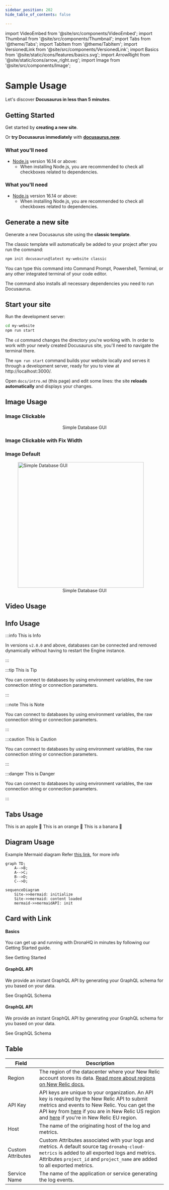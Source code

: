 ```yaml
---
sidebar_position: 202
hide_table_of_contents: false

---
```


import VideoEmbed from '@site/src/components/VideoEmbed';
import Thumbnail from '@site/src/components/Thumbnail';
import Tabs from '@theme/Tabs';
import TabItem from '@theme/TabItem';
import VersionedLink from '@site/src/components/VersionedLink';
import Basics from '@site/static/icons/features/basics.svg';
import ArrowRight from '@site/static/icons/arrow_right.svg';
import Image from '@site/src/components/Image';
 

# Sample Usage

Let's discover **Docusaurus in less than 5 minutes**.

## Getting Started

Get started by **creating a new site**.

Or **try Docusaurus immediately** with **[docusaurus.new](https://docusaurus.new)**.

### What you'll need

- [Node.js](https://nodejs.org/en/download/) version 16.14 or above:
  - When installing Node.js, you are recommended to check all checkboxes related to dependencies.

### What you'll need

- [Node.js](https://nodejs.org/en/download/) version 16.14 or above:
  - When installing Node.js, you are recommended to check all checkboxes related to dependencies.

## Generate a new site

Generate a new Docusaurus site using the **classic template**.

The classic template will automatically be added to your project after you run the command:

```bash
npm init docusaurus@latest my-website classic
```

You can type this command into Command Prompt, Powershell, Terminal, or any other integrated terminal of your code editor.

The command also installs all necessary dependencies you need to run Docusaurus.

## Start your site

Run the development server:

```bash
cd my-website
npm run start
```

The `cd` command changes the directory you're working with. In order to work with your newly created Docusaurus site, you'll need to navigate the terminal there.

The `npm run start` command builds your website locally and serves it through a development server, ready for you to view at http://localhost:3000/.

Open `docs/intro.md` (this page) and edit some lines: the site **reloads automatically** and displays your changes.

## Image Usage

### Image Clickable
<figure>
  <Thumbnail src="/img/dronahq-drag-drop-builder.png" alt="Simple Database GUI" />
  <figcaption align = "center">Simple Database GUI</figcaption>
</figure>

### Image Clickable with Fix Width
<figure>
  <Thumbnail src="/img/dronahq-drag-drop-builder.png" alt="Simple Database GUI" width="300px" />
</figure>


### Image Default

<figure>
  <Image src="/img/dronahq-drag-drop-builder.png" alt="Simple Database GUI" width='400px'/>
  <figcaption align = "center">Simple Database GUI</figcaption>
</figure>

<!-- <figure>
  <img src="/img/dronahq-drag-drop-builder.png" style= {{width:"100%", height:"auto"}} alt="Simple Database GUI"/>
  <figcaption align = "center">Simple Database GUI</figcaption>
</figure> -->



## Video Usage

<figure>
    <VideoEmbed host="youtube" videoId="Tl0Sd43dXDg"/> 
</figure>


## Info Usage
:::info This is Info

In versions `v2.0.0` and above, databases can be connected and removed dynamically without having to restart the Engine instance.

:::

:::tip This is Tip

You can connect to databases by using environment variables, the raw connection string or connection parameters.

:::

:::note This is Note

You can connect to databases by using environment variables, the raw connection string or connection parameters.

:::

:::caution This is Caution

You can connect to databases by using environment variables, the raw connection string or connection parameters.

:::

:::danger This is Danger

You can connect to databases by using environment variables, the raw connection string or connection parameters.

:::

## Tabs Usage

<Tabs  groupId="user-preference">
  <TabItem value="apple" label="Apple">
    This is an apple 🍎
  </TabItem>
  <TabItem value="orange" label="Orange">
    This is an orange 🍊
  </TabItem>
  <TabItem value="banana" label="Banana">
    This is a banana 🍌
  </TabItem>
</Tabs>

## Diagram Usage
Example Mermaid diagram
Refer [this link](https://mermaid.js.org/syntax/flowchart.html), for more info

```mermaid
graph TD;
    A-->B;
    A-->C;
    B-->D;
    C-->D;
```

```mermaid
sequenceDiagram
	Site->>mermaid: initialize
	Site->>mermaid: content loaded
	mermaid->>mermaidAPI: init
  ```

## Card with Link
<div className="gallery">
  <div className="card">
      <div className="card-header">
        <Basics />
        <h4>Basics</h4>
      </div>
      <p>You can get up and running with DronaHQ in minutes by following our Getting Started guide.</p>
      <VersionedLink to="/docs/getting-started/start-building">
        See Getting Started <ArrowRight className="arrow" />
      </VersionedLink>
    </div>
    <div className="card">
      <div className="card-header">
        <GraphQL />
        <h4>GraphQL API</h4>
      </div>
      <p>We provide an instant GraphQL API by generating your GraphQL schema for you based on your data.</p>
      <VersionedLink to="/docs/getting-started/start-building">
        See GraphQL Schema <ArrowRight className="arrow" />
      </VersionedLink>
    </div>
    <div className="card">
      <div className="card-header">
        <GraphQL />
        <h4>GraphQL API</h4>
      </div>
      <p>We provide an instant GraphQL API by generating your GraphQL schema for you based on your data.</p>
      <VersionedLink to="/docs/getting-started/start-building">
        See GraphQL Schema <ArrowRight className="arrow" />
      </VersionedLink>
    </div>
  </div>
  

## Table

  | Field | Description  | 
  | ----------------- |---------------------------- |
| Region            | The region of the datacenter where your New Relic account stores its data. [Read more about regions on New Relic docs.](https://docs.newrelic.com/docs/using-new-relic/welcome-new-relic/get-started/our-eu-us-region-data-centers)                                                                                                                                                      |
| API Key           | API keys are unique to your organization. An API key is required by the New Relic API to submit metrics and events to New Relic. You can get the API key from [here](https://one.newrelic.com/launcher/api-keys-ui.api-keys-launcher) if you are in New Relic US region and [here](https://one.eu.newrelic.com/launcher/api-keys-ui.api-keys-launcher) if you're in New Relic EU region. |
| Host              | The name of the originating host of the log and metrics.                                                                                                                                                                                                                                                                                                                                 |
| Custom Attributes | Custom Attributes associated with your logs and metrics. A default source tag `dronahq-cloud-metrics` is added to all exported logs and metrics. Attributes `project_id` and `project_name` are added to all exported metrics.                                                                                                                                                            |
| Service Name      | The name of the application or service generating the log events.                                                                                                                                                                                                                                                                                                                        |